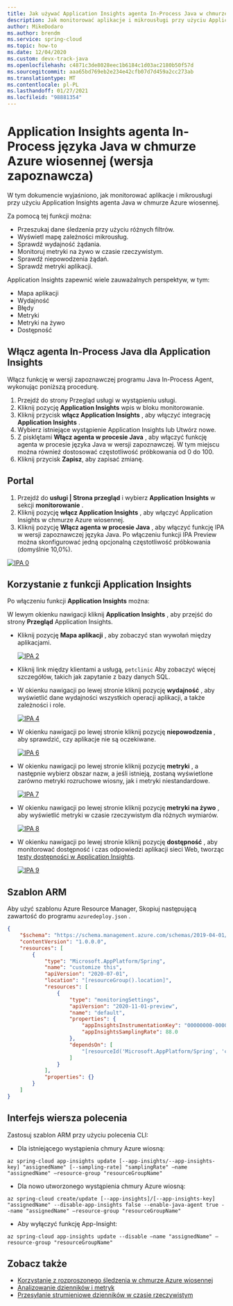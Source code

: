 ```yaml
---
title: Jak używać Application Insights agenta In-Process Java w chmurze Azure wiosennej
description: Jak monitorować aplikacje i mikrousługi przy użyciu Application Insights In-Process Java w chmurze platformy Azure.
author: MikeDodaro
ms.author: brendm
ms.service: spring-cloud
ms.topic: how-to
ms.date: 12/04/2020
ms.custom: devx-track-java
ms.openlocfilehash: c4871c3de8028eec1b6184c1d03ac2180b50f57d
ms.sourcegitcommit: aaa65bd769eb2e234e42cfb07d7d459a2cc273ab
ms.translationtype: MT
ms.contentlocale: pl-PL
ms.lasthandoff: 01/27/2021
ms.locfileid: "98881354"
---
```

# <a name="application-insights-java-in-process-agent-in-azure-spring-cloud-preview"></a>Application Insights agenta In-Process języka Java w chmurze Azure wiosennej (wersja zapoznawcza)

W tym dokumencie wyjaśniono, jak monitorować aplikacje i mikrousługi przy użyciu Application Insights agenta Java w chmurze Azure wiosennej. 

Za pomocą tej funkcji można:

* Przeszukaj dane śledzenia przy użyciu różnych filtrów.
* Wyświetl mapę zależności mikrousług.
* Sprawdź wydajność żądania.
* Monitoruj metryki na żywo w czasie rzeczywistym.
* Sprawdź niepowodzenia żądań.
* Sprawdź metryki aplikacji.

Application Insights zapewnić wiele zauważalnych perspektyw, w tym:

* Mapa aplikacji
* Wydajność
* Błędy
* Metryki
* Metryki na żywo
* Dostępność

## <a name="enable-java-in-process-agent-for-application-insights"></a>Włącz agenta In-Process Java dla Application Insights

Włącz funkcję w wersji zapoznawczej programu Java In-Process Agent, wykonując poniższą procedurę.

1. Przejdź do strony Przegląd usługi w wystąpieniu usługi.
2. Kliknij pozycję **Application Insights** wpis w bloku monitorowanie.
3. Kliknij przycisk **włącz Application Insights** , aby włączyć integrację **Application Insights** .
4. Wybierz istniejące wystąpienie Application Insights lub Utwórz nowe.
5. Z pisklętami **Włącz agenta w procesie Java** , aby włączyć funkcję agenta w procesie języka Java w wersji zapoznawczej. W tym miejscu można również dostosować częstotliwość próbkowania od 0 do 100.
6.  Kliknij przycisk **Zapisz**, aby zapisać zmianę.

## <a name="portal"></a>Portal

1. Przejdź do **usługi | Strona przegląd** i wybierz **Application Insights** w sekcji **monitorowanie** . 
2. Kliknij pozycję **włącz Application Insights** , aby włączyć Application Insights w chmurze Azure wiosennej.
3. Kliknij pozycję **Włącz agenta w procesie Java** , aby włączyć funkcję IPA w wersji zapoznawczej języka Java. Po włączeniu funkcji IPA Preview można skonfigurować jedną opcjonalną częstotliwość próbkowania (domyślnie 10,0%).

  [![IPA 0](media/spring-cloud-application-insights/insights-process-agent-0.png)](media/spring-cloud-application-insights/insights-process-agent-0.png)

## <a name="using-the-application-insights-feature"></a>Korzystanie z funkcji Application Insights

Po włączeniu funkcji **Application Insights** można:

W lewym okienku nawigacji kliknij **Application Insights** , aby przejść do strony **Przegląd** Application Insights. 

* Kliknij pozycję **Mapa aplikacji** , aby zobaczyć stan wywołań między aplikacjami.

  [![IPA 2](media/spring-cloud-application-insights/insights-process-agent-2-map.png)](media/spring-cloud-application-insights/insights-process-agent-2-map.png)

* Kliknij link między klientami a usługą, `petclinic` Aby zobaczyć więcej szczegółów, takich jak zapytanie z bazy danych SQL.

* W okienku nawigacji po lewej stronie kliknij pozycję **wydajność** , aby wyświetlić dane wydajności wszystkich operacji aplikacji, a także zależności i role.

  [![IPA 4](media/spring-cloud-application-insights/insights-process-agent-4-performance.png)](media/spring-cloud-application-insights/insights-process-agent-4-performance.png)

* W okienku nawigacji po lewej stronie kliknij pozycję **niepowodzenia** , aby sprawdzić, czy aplikacje nie są oczekiwane.

  [![IPA 6](media/spring-cloud-application-insights/insights-process-agent-6-failures.png)](media/spring-cloud-application-insights/insights-process-agent-6-failures.png)

* W okienku nawigacji po lewej stronie kliknij pozycję **metryki** , a następnie wybierz obszar nazw, a jeśli istnieją, zostaną wyświetlone zarówno metryki rozruchowe wiosny, jak i metryki niestandardowe.

  [![IPA 7](media/spring-cloud-application-insights/insights-process-agent-5-metrics.png)](media/spring-cloud-application-insights/insights-process-agent-5-metrics.png)

* W okienku nawigacji po lewej stronie kliknij pozycję **metryki na żywo** , aby wyświetlić metryki w czasie rzeczywistym dla różnych wymiarów.

  [![IPA 8](media/spring-cloud-application-insights/petclinic-microservices-live-metrics.jpg)](media/spring-cloud-application-insights/petclinic-microservices-live-metrics.jpg)

* W okienku nawigacji po lewej stronie kliknij pozycję **dostępność** , aby monitorować dostępność i czas odpowiedzi aplikacji sieci Web, tworząc [testy dostępności w Application Insights](../azure-monitor/app/monitor-web-app-availability.md).

  [![IPA 9](media/spring-cloud-application-insights/petclinic-microservices-availability.jpg)](media/spring-cloud-application-insights/petclinic-microservices-availability.jpg)

## <a name="arm-template"></a>Szablon ARM
Aby użyć szablonu Azure Resource Manager, Skopiuj następującą zawartość do programu `azuredeploy.json` .

```json
{
    "$schema": "https://schema.management.azure.com/schemas/2019-04-01/deploymentTemplate.json#",
    "contentVersion": "1.0.0.0",
    "resources": [
        {
            "type": "Microsoft.AppPlatform/Spring",
            "name": "customize this",
            "apiVersion": "2020-07-01",
            "location": "[resourceGroup().location]",
            "resources": [
                {
                    "type": "monitoringSettings",
                    "apiVersion": "2020-11-01-preview",
                    "name": "default",
                    "properties": {
                        "appInsightsInstrumentationKey": "00000000-0000-0000-0000-000000000000",
                        "appInsightsSamplingRate": 88.0
                    },
                    "dependsOn": [
                        "[resourceId('Microsoft.AppPlatform/Spring', 'customize this')]"
                    ]
                }
            ],
            "properties": {}
        }
    ]
}
```

## <a name="cli"></a>Interfejs wiersza polecenia
Zastosuj szablon ARM przy użyciu polecenia CLI:

* Dla istniejącego wystąpienia chmury Azure wiosną:

```azurecli
az spring-cloud app-insights update [--app-insights/--app-insights-key] "assignedName" [--sampling-rate] "samplingRate" –name "assignedName" –resource-group "resourceGroupName"
```
* Dla nowo utworzonego wystąpienia chmury Azure wiosną:

```azurecli
az spring-cloud create/update [--app-insights]/[--app-insights-key] "assignedName" --disable-app-insights false --enable-java-agent true --name "assignedName" –resource-group "resourceGroupName"
```
* Aby wyłączyć funkcję App-Insight:

```azurecli
az spring-cloud app-insights update --disable –name "assignedName" –resource-group "resourceGroupName"

```

## <a name="see-also"></a>Zobacz także
* [Korzystanie z rozproszonego śledzenia w chmurze Azure wiosennej](spring-cloud-tutorial-distributed-tracing.md)
* [Analizowanie dzienników i metryk](diagnostic-services.md)
* [Przesyłanie strumieniowe dzienników w czasie rzeczywistym](spring-cloud-howto-log-streaming.md)
